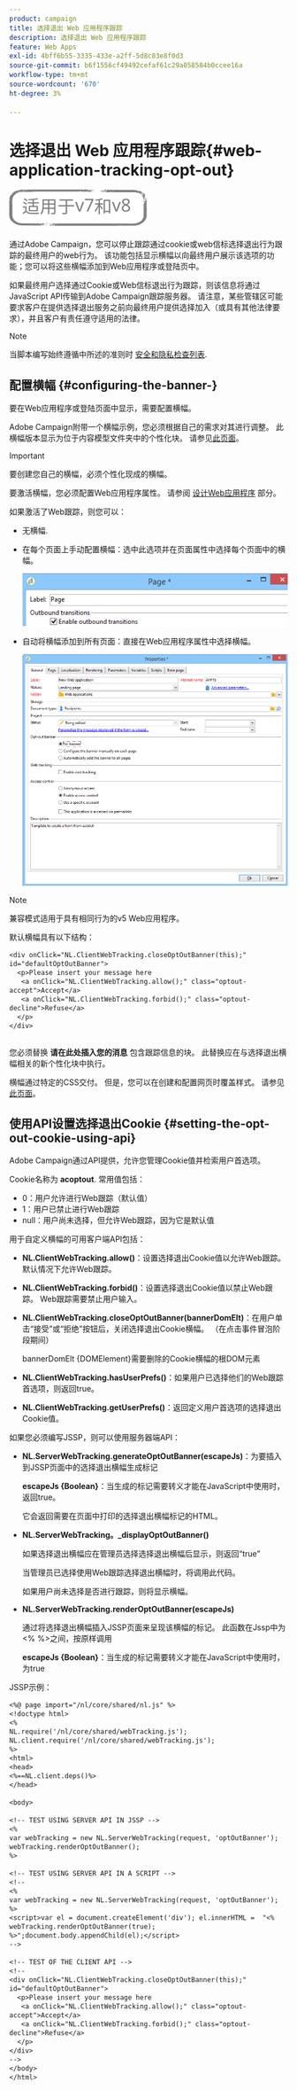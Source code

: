 ```yaml
---
product: campaign
title: 选择退出 Web 应用程序跟踪
description: 选择退出 Web 应用程序跟踪
feature: Web Apps
exl-id: 4bff6b55-3335-433e-a2ff-5d8c83e8f0d3
source-git-commit: b6f1556cf49492cefaf61c29a058584b0ccee16a
workflow-type: tm+mt
source-wordcount: '670'
ht-degree: 3%

---
```


# 选择退出 Web 应用程序跟踪{#web-application-tracking-opt-out}

![](../../assets/common.svg)

通过Adobe Campaign，您可以停止跟踪通过cookie或web信标选择退出行为跟踪的最终用户的web行为。 该功能包括显示横幅以向最终用户展示该选项的功能；您可以将这些横幅添加到Web应用程序或登陆页中。

如果最终用户选择通过Cookie或Web信标退出行为跟踪，则该信息将通过JavaScript API传输到Adobe Campaign跟踪服务器。 请注意，某些管辖区可能要求客户在提供选择退出服务之前向最终用户提供选择加入（或具有其他法律要求），并且客户有责任遵守适用的法律。

>[!NOTE]
>
>当脚本编写始终遵循中所述的准则时 [安全和隐私检查列表](https://helpx.adobe.com/campaign/kb/acc-security.html#dev).

## 配置横幅 {#configuring-the-banner-}

要在Web应用程序或登陆页面中显示，需要配置横幅。

Adobe Campaign附带一个横幅示例，您必须根据自己的需求对其进行调整。 此横幅版本显示为位于内容模型文件夹中的个性化块。 请参见[此页面](../../delivery/using/personalization-blocks.md)。

>[!IMPORTANT]
>
>要创建您自己的横幅，必须个性化现成的横幅。

要激活横幅，您必须配置Web应用程序属性。 请参阅 [设计Web应用程序](designing-a-web-application.md) 部分。

如果激活了Web跟踪，则您可以：

* 无横幅.
* 在每个页面上手动配置横幅：选中此选项并在页面属性中选择每个页面中的横幅。

   ![](assets/pageproperties.png)

* 自动将横幅添加到所有页面：直接在Web应用程序属性中选择横幅。

   ![](assets/optoutconfig.png)

>[!NOTE]
>
>兼容模式适用于具有相同行为的v5 Web应用程序。

默认横幅具有以下结构：

```
<div onClick="NL.ClientWebTracking.closeOptOutBanner(this);" id="defaultOptOutBanner">
  <p>Please insert your message here
   <a onClick="NL.ClientWebTracking.allow();" class="optout-accept">Accept</a>
   <a onClick="NL.ClientWebTracking.forbid();" class="optout-decline">Refuse</a>
  </p>
</div>
      
```

您必须替换 **请在此处插入您的消息** 包含跟踪信息的块。 此替换应在与选择退出横幅相关的新个性化块中执行。

横幅通过特定的CSS交付。 但是，您可以在创建和配置网页时覆盖样式。 请参见[此页面](content-editor-interface.md)。

## 使用API设置选择退出Cookie {#setting-the-opt-out-cookie-using-api}

Adobe Campaign通过API提供，允许您管理Cookie值并检索用户首选项。

Cookie名称为 **acoptout**. 常用值包括：

* 0：用户允许进行Web跟踪（默认值）
* 1：用户已禁止进行Web跟踪
* null：用户尚未选择，但允许Web跟踪，因为它是默认值

用于自定义横幅的可用客户端API包括：

* **NL.ClientWebTracking.allow()**：设置选择退出Cookie值以允许Web跟踪。 默认情况下允许Web跟踪。
* **NL.ClientWebTracking.forbid()**：设置选择退出Cookie值以禁止Web跟踪。 Web跟踪需要禁止用户输入。
* **NL.ClientWebTracking.closeOptOutBanner(bannerDomElt)**：在用户单击“接受”或“拒绝”按钮后，关闭选择退出Cookie横幅。 （在点击事件冒泡阶段期间）

   bannerDomElt {DOMElement}需要删除的Cookie横幅的根DOM元素

* **NL.ClientWebTracking.hasUserPrefs()**：如果用户已选择他们的Web跟踪首选项，则返回true。
* **NL.ClientWebTracking.getUserPrefs()**：返回定义用户首选项的选择退出Cookie值。

如果您必须编写JSSP，则可以使用服务器端API：

* **NL.ServerWebTracking.generateOptOutBanner(escapeJs)**：为要插入到JSSP页面中的选择退出横幅生成标记

   **escapeJs {Boolean}**：当生成的标记需要转义才能在JavaScript中使用时，返回true。

   它会返回需要在页面中打印的选择退出横幅标记的HTML。

* **NL.ServerWebTracking。_displayOptOutBanner()**

   如果选择退出横幅应在管理员选择选择退出横幅后显示，则返回“true”

   当管理员已选择使用Web跟踪选择退出横幅时，将调用此代码。

   如果用户尚未选择是否进行跟踪，则将显示横幅。

* **NL.ServerWebTracking.renderOptOutBanner(escapeJs)**

   通过将选择退出横幅插入JSSP页面来呈现该横幅的标记。 此函数在Jssp中为&lt;% %>之间，按原样调用

   **escapeJs {Boolean}**：当生成的标记需要转义才能在JavaScript中使用时，为true

JSSP示例：

```
<%@ page import="/nl/core/shared/nl.js" %>
<!doctype html>
<%
NL.require('/nl/core/shared/webTracking.js');
NL.client.require('/nl/core/shared/webTracking.js');
%>
<html>
<head>
<%==NL.client.deps()%>
</head>

<body>

<!-- TEST USING SERVER API IN JSSP -->
<% 
var webTracking = new NL.ServerWebTracking(request, 'optOutBanner');
webTracking.renderOptOutBanner();
%>

<!-- TEST USING SERVER API IN A SCRIPT -->
<!--
<% 
var webTracking = new NL.ServerWebTracking(request, 'optOutBanner');
%>
<script>var el = document.createElement('div'); el.innerHTML =  "<% webTracking.renderOptOutBanner(true); %>";document.body.appendChild(el);</script>
-->

<!-- TEST OF THE CLIENT API -->
<!--
<div onClick="NL.ClientWebTracking.closeOptOutBanner(this);" id="defaultOptOutBanner">
  <p>Please insert your message here
   <a onClick="NL.ClientWebTracking.allow();" class="optout-accept">Accept</a>
   <a onClick="NL.ClientWebTracking.forbid();" class="optout-decline">Refuse</a>
  </p>
</div>
-->
</body>
</html>
```
